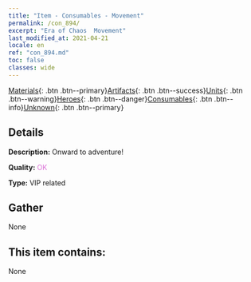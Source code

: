 ```yaml
---
title: "Item - Consumables - Movement"
permalink: /con_894/
excerpt: "Era of Chaos  Movement"
last_modified_at: 2021-04-21
locale: en
ref: "con_894.md"
toc: false
classes: wide
---
```

 [Materials](/Items/){: .btn .btn--primary}[Artifacts](/Items/Artifacts/){: .btn .btn--success}[Units](/Items/Units/){: .btn .btn--warning}[Heroes](/Items/Heroes/){: .btn .btn--danger}[Consumables](/Items/Consumables/){: .btn .btn--info}[Unknown](/Items/Unknown/){: .btn .btn--primary}

## Details
 **Description:** Onward to adventure!

 **Quality:** <span style="color: #DA70D6">OK</span>

 **Type:** VIP related

## Gather

  None

## This item contains:

  None


